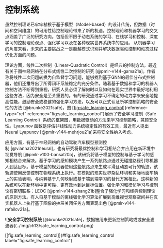 控制系统
========

虽然控制理论已牢牢植根于基于模型（Model-based）的设计传统，但数据（时间和空间维度）的可用性给控制理论带来了新的机遇。控制理论和机器学习的交叉点涵盖了广泛的研究方向，包括但不限于动态系统的学习、在线学习和控制、深度学习的控制理论观点、强化学习以及在各种现实世界系统中的应用。
从机器学习的角度来看，未来的主要挑战之一是超越模式识别并解决数据驱动控制和动态过程优化方面的问题。

理论方面，线性二次控制（Linear-Quadratic
Control）是经典的控制方法，最近有关于图神经网络在分布式线性二次控制的研究 [@pmlr-v144-gama21a]。作者称将线性二次问题转换为自监督学习问题，能够找到基于GNN的最佳分布式控制器，他们还推导出了所得闭环系统稳定的充分条件。随着基于数据和学习的机器人控制方法不断得到重视，研究人员必须了解何时以及如何在现实世界中最好地利用这些方法，因为安全是至关重要的，有的研究通过学习不确定的动力学来安全地提高性能，鼓励安全或稳健的强化学习方法，以及可以正式认证所学控制策略的安全性的方法 [@brunke2021safe]。图 [\[fig:safe\_learning\_control\]](#fig:safe_learning_control){reference-type="ref"
reference="fig:safe_learning_control"}展示了安全学习控制（Safe Learning
Control）系统的框架图，用数据驱动的方法来学习控制策略，兼顾安全性。Lyapunov
函数是评估非线性动力系统稳定性的有效工具，最近有人提出Neural
Lyapunov [@pmlr-v144-mehrjou21a]来将安全性纳入考虑。

应用方面，有基于神经网络的自动驾驶汽车模型预测控制 [@vianna2021neural]，也有研究将最优控制和学习相结合并应用在新环境中视觉导航 [@pmlr-v100-bansal20a]，该研究将基于模型的控制与基于学习的感知相结合来解决。基于学习的感知模块产生一系列航路点通过无碰撞路径引导机器人到达目标。基于模型的规划器使用这些航路点来生成平滑且动态可行的轨迹，该轨迹使用反馈控制在物理系统上执行。在模拟的现实世界杂乱环境和实际地面车辆上的实验表明，与纯粹基于几何映射或基于端到端学习的替代方案相比，这种新的系统可以在新环境中更可靠、更有效地到达目标位置。强化学习和模仿学习与控制论有密切联系：LEOC [@pmlr-v144-zhang21b]整合了强化学习和经典控制理论的原则方法。有人将基于模型的离线强化学习算法扩展到高维视觉观察空间并在真实机器人上执行基于图像的抽屉关闭任务方面表现出色 [@pmlr-v144-rafailov21a]。

![**安全学习控制系统** [@brunke2021safe]，数据被用来更新控制策略或或安全滤波器](../img/ch13/safe_learning_control.png}

[\[fig:safe\_learning\_control\]]{#fig:safe_learning_control
label="fig:safe_learning_control"}

